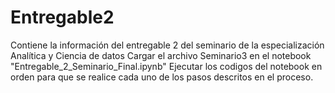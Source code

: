 # Entregable2
Contiene la información del entregable  2 del seminario de la especialización Analítica y Ciencia de datos
Cargar el archivo Seminario3 en el notebook "Entregable_2_Seminario_Final.ipynb"
Ejecutar los codigos del notebook en orden para que se realice cada uno de los pasos descritos en el proceso.
